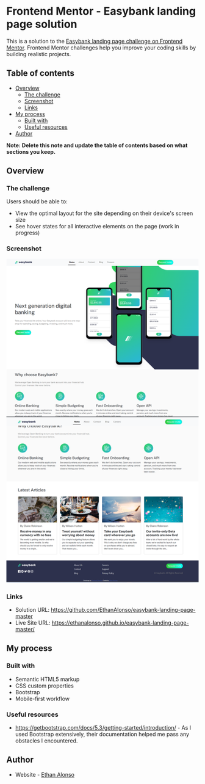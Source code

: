 # Frontend Mentor - Easybank landing page solution

This is a solution to the [Easybank landing page challenge on Frontend Mentor](https://www.frontendmentor.io/challenges/easybank-landing-page-WaUhkoDN). Frontend Mentor challenges help you improve your coding skills by building realistic projects. 

## Table of contents

- [Overview](#overview)
  - [The challenge](#the-challenge)
  - [Screenshot](#screenshot)
  - [Links](#links)
- [My process](#my-process)
  - [Built with](#built-with)
  - [Useful resources](#useful-resources)
- [Author](#author)

**Note: Delete this note and update the table of contents based on what sections you keep.**

## Overview

### The challenge

Users should be able to:

- View the optimal layout for the site depending on their device's screen size
- See hover states for all interactive elements on the page (work in progress)

### Screenshot

![](https://github.com/EthanAlonso/easybank-landing-page-master/blob/fee72b59a177aa0d06307dab8b78493438ebc2bd/images/Screenshot%202024-04-22%20144439.png)
![](https://github.com/EthanAlonso/easybank-landing-page-master/blob/fee72b59a177aa0d06307dab8b78493438ebc2bd/images/Screenshot%202024-04-22%20144452.png)


### Links

- Solution URL: https://github.com/EthanAlonso/easybank-landing-page-master
- Live Site URL: https://ethanalonso.github.io/easybank-landing-page-master/

## My process

### Built with

- Semantic HTML5 markup
- CSS custom properties
- Bootstrap
- Mobile-first workflow

### Useful resources

- https://getbootstrap.com/docs/5.3/getting-started/introduction/ - As I used Bootstrap extensively, their documentation helped me pass any obstacles I encountered. 


## Author

- Website - [Ethan Alonso]([https://www.your-site.com](https://www.linkedin.com/in/ethan-alonso/))

